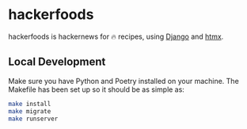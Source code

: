 # hackerfoods

hackerfoods is hackernews for 🔥 recipes, using [Django](https://www.djangoproject.com/) and [htmx](https://htmx.org/).

## Local Development

Make sure you have Python and Poetry installed on your machine.
The Makefile has been set up so it should be as simple as:

```bash
make install
make migrate
make runserver
```
